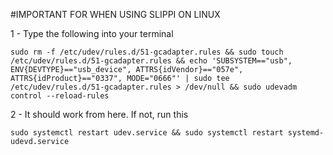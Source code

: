 #IMPORTANT FOR WHEN USING SLIPPI ON LINUX

1 - Type the following into your terminal
```
sudo rm -f /etc/udev/rules.d/51-gcadapter.rules && sudo touch /etc/udev/rules.d/51-gcadapter.rules && echo 'SUBSYSTEM=="usb", ENV{DEVTYPE}=="usb_device", ATTRS{idVendor}=="057e", ATTRS{idProduct}=="0337", MODE="0666"' | sudo tee /etc/udev/rules.d/51-gcadapter.rules > /dev/null && sudo udevadm control --reload-rules
```

2 - It should work from here. If not, run this

```
sudo systemctl restart udev.service && sudo systemctl restart systemd-udevd.service
```
